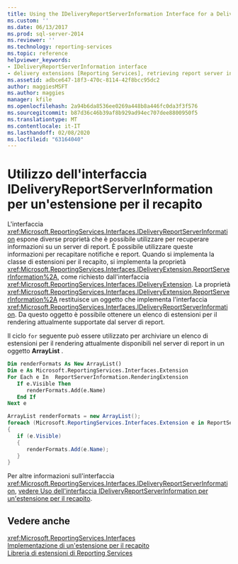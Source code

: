 ```yaml
---
title: Using the IDeliveryReportServerInformation Interface for a Delivery Extension (Uso dell'interfaccia IDeliveryReportServerInformation per un'estensione per il recapito) | Microsoft Docs
ms.custom: ''
ms.date: 06/13/2017
ms.prod: sql-server-2014
ms.reviewer: ''
ms.technology: reporting-services
ms.topic: reference
helpviewer_keywords:
- IDeliveryReportServerInformation interface
- delivery extensions [Reporting Services], retrieving report server information
ms.assetid: adbce647-18f3-470c-8114-42f8bcc95dc2
author: maggiesMSFT
ms.author: maggies
manager: kfile
ms.openlocfilehash: 2a94b6da8536ee0269a448b8a446fc0da3f3f576
ms.sourcegitcommit: b87d36c46b39af8b929ad94ec707dee8800950f5
ms.translationtype: MT
ms.contentlocale: it-IT
ms.lasthandoff: 02/08/2020
ms.locfileid: "63164040"
---
```

# <a name="using-the-ideliveryreportserverinformation-interface-for-a-delivery-extension"></a>Utilizzo dell'interfaccia IDeliveryReportServerInformation per un'estensione per il recapito
  L'interfaccia <xref:Microsoft.ReportingServices.Interfaces.IDeliveryReportServerInformation> espone diverse proprietà che è possibile utilizzare per recuperare informazioni su un server di report. È possibile utilizzare queste informazioni per recapitare notifiche e report. Quando si implementa la classe di estensioni per il recapito, si implementa la proprietà <xref:Microsoft.ReportingServices.Interfaces.IDeliveryExtension.ReportServerInformation%2A>, come richiesto dall'interfaccia <xref:Microsoft.ReportingServices.Interfaces.IDeliveryExtension>. La proprietà <xref:Microsoft.ReportingServices.Interfaces.IDeliveryExtension.ReportServerInformation%2A> restituisce un oggetto che implementa l'interfaccia <xref:Microsoft.ReportingServices.Interfaces.IDeliveryReportServerInformation>. Da questo oggetto è possibile ottenere un elenco di estensioni per il rendering attualmente supportate dal server di report.  
  
 Il ciclo `for` seguente può essere utilizzato per archiviare un elenco di estensioni per il rendering attualmente disponibili nel server di report in un oggetto **ArrayList** .  
  
```vb  
Dim renderFormats As New ArrayList()  
Dim e As Microsoft.ReportingServices.Interfaces.Extension  
For Each e In  ReportServerInformation.RenderingExtension  
   If e.Visible Then  
      renderFormats.Add(e.Name)  
   End If  
Next e  
```  
  
```csharp  
ArrayList renderFormats = new ArrayList();  
foreach (Microsoft.ReportingServices.Interfaces.Extension e in ReportServerInformation.RenderingExtension)  
{   
   if (e.Visible)  
   {  
      renderFormats.Add(e.Name);  
   }  
}  
```  
  
 Per altre informazioni sull'interfaccia <xref:Microsoft.ReportingServices.Interfaces.IDeliveryReportServerInformation>, [vedere Uso dell'interfaccia IDeliveryReportServerInformation per un'estensione per il recapito](using-the-ideliveryreportserverinformation-interface-for-a-delivery-extension.md).  
  
## <a name="see-also"></a>Vedere anche  
 <xref:Microsoft.ReportingServices.Interfaces>   
 [Implementazione di un'estensione per il recapito](implementing-a-delivery-extension.md)   
 [Libreria di estensioni di Reporting Services](../reporting-services-extension-library.md)  
  
  

